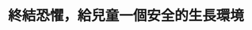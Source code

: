 ---
layout: post
title: "終結恐懼，給兒童一個安全的生長環境"
tags:
  - "性平"
  - "教育"
  - "兒少"
  - "法規"
id: 59
thumbnail: "/images/post/59/1ucWWIgbXxB4n-6VZXdrsMenPzjfHpakl.jpg"
description: "開放政府第59案協作會議「兒童性侵害案」 "
color: "blue"
publish: "true"
departments:
  - "衛服部"
  - "教育部"
cover:
  link: ""
introduction:
  content: "發生在學校及機構之兒童性侵害事件實則上是一個結構性的問題，往往因為場域封閉性及權力失衡等因素，導致其被隱蔽，受害者也難以求助。面對這個沉重的議題，本次協作會議邀請政府各個部會與專業人士一同探討，是否能由國家以守護兒童及性侵害受害者之名進行全國性調查，透過制度提供受害人、家屬及證人被保護之管道及後續支援系統，並且宣導預防和辨識兒童性犯罪的方法，讓不同類型的兒童機構可以更有效處理及舉報兒童性侵害。"
  image: ""
join:
  type: "提"
  image: "/images/post/59/1AhgDIdw4xKhr6vBEW428HxLkdkZU6FWT.jpg"
embed:
  - type: "agenda_book"
    links:
      - "https://issuu.com/pdis.tw/docs/_---_"
  - type: "mind_map"
    links:
      - "https://miro.com/app/live-embed/o9J_kvhnTzY=/?moveToViewport=-13955,-1452,13240,4050"
  - type: "ministry_slide"
    links:
      - "https://issuu.com/pdis.tw/docs/_____-___"
      - "https://issuu.com/pdis.tw/docs/________.pptx_754f35098244fb"
      - "https://issuu.com/pdis.tw/docs/_________.pptx_3a5ea1a947f473"
      - "https://issuu.com/pdis.tw/docs/______402dbab244e44e"
  - type: "host_slide"
    links:
      - "https://issuu.com/pdis.tw/docs/___________________final_"
  - type: "transcript"
    links:
      - "https://sayit.pdis.nat.gov.tw/2019-12-27-%E9%96%8B%E6%94%BE%E6%94%BF%E5%BA%9C%E7%AC%AC59%E6%AC%A1%E8%AD%B0%E9%A1%8C%E5%8D%94%E4%BD%9C%E6%9C%83%E8%AD%B0"
pictures:
---